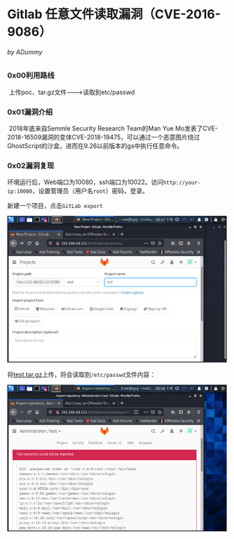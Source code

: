 # Gitlab 任意文件读取漏洞（CVE-2016-9086）

###### by ADummy

### 0x00利用路线

​			上传poc、tar.gz文件--->读取到etc/passwd

### 0x01漏洞介绍

​			2018年底来自Semmle Security Research Team的Man Yue Mo发表了CVE-2018-16509漏洞的变体CVE-2018-19475，可以通过一个恶意图片绕过GhostScript的沙盒，进而在9.26以前版本的gs中执行任意命令。

### 0x02漏洞复现

环境运行后，Web端口为10080，ssh端口为10022。访问`http://your-ip:10080`，设置管理员（用户名`root`）密码，登录。

新建一个项目，点击`GitLab export`

![Gitlab_任意文件读取漏洞_1](https://github.com/ADummmy/vulhub_Writeup/blob/main/src/Gitlab_任意文件读取漏洞_1.jpg)

将[test.tar.gz](https://github.com/vulhub/vulhub/blob/master/gitlab/CVE-2016-9086/test.tar.gz)上传，将会读取到`/etc/passwd`文件内容：

![Gitlab_任意文件读取漏洞_2](https://github.com/ADummmy/vulhub_Writeup/blob/main/src/Gitlab_任意文件读取漏洞_2.jpg)


